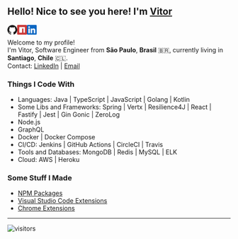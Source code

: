 ## Hello! Nice to see you here! I'm [Vitor](https://vitorsalgado.github.io/)

<a href="https://github.com/vitorsalgado">
  <img align="left" alt="Github Profile" width="22px" src="assets/github.svg" />
</a>
<a href="https://www.npmjs.com/~vitor.salgado">
  <img align="left" alt="NPM Packages" width="22px" src="assets/npm.svg" />
</a>
<a href="https://www.linkedin.com/in/vitorsalgado/">
  <img align="left" alt="LinkedIn Profile" width="22px" src="assets/linkedin.svg" />
</a>
<br />

Welcome to my profile!  
I'm Vitor, Software Engineer from **São Paulo**, **Brasil** 🇧🇷, currently living in **Santiago**, **Chile** 🇨🇱.  
Contact: [LinkedIn](https://www.linkedin.com/in/vitorsalgado/?locale=en_US) | [Email](mailto:vsalgadopb@gmail.com)

### Things I Code With

- Languages: Java | TypeScript | JavaScript | Golang | Kotlin
- Some Libs and Frameworks: Spring | Vertx | Resilience4J | React | Fastify | Jest | Gin Gonic | ZeroLog
- Node.js
- GraphQL
- Docker | Docker Compose
- CI/CD: Jenkins | GitHub Actions | CircleCI | Travis
- Tools and Databases: MongoDB | Redis | MySQL | ELK
- Cloud: AWS | Heroku

### Some Stuff I Made

- [NPM Packages](https://www.npmjs.com/~vitor.salgado)
- [Visual Studio Code Extensions](https://marketplace.visualstudio.com/search?term=publisher%3A%22Vitor%20Hugo%20Salgado%22&target=VSCode&category=All%20categories&sortBy=Relevance)
- [Chrome Extensions](https://chrome.google.com/webstore/detail/obhoegnhoffpojcnnkknbiilaphdmeea?authuser=0&hl=en-US)

---

![visitors](https://visitor-badge-reloaded.herokuapp.com/badge?page_id=vitorsalgado.vitorsalgado&color=00cf00)
